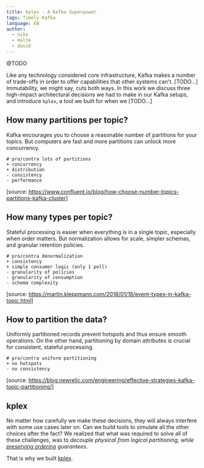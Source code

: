 ```yaml
---
title: kplex - A Kafka Superpower
tags: Timely Kafka
language: EN
author:
  - niko
  - malte
  - david
---
```


@TODO

<!--abstract-->

Like any technology considered core infrastructure, Kafka makes a
number of trade-offs in order to offer capabilities that other systems
can't. [TODO...] Immutability, we might say, cuts both ways. In this
work we discuss three high-impact architectural decisions we had to
make in our Kafka setups, and introduce `kplex`, a tool we built for
when we [TODO...]

## How many partitions per topic?

Kafka encourages you to choose a reasonable number of partitions for
your topics. But computers are fast and more partitions can unlock
more concurrency.

```
# pro/contra lots of partitions
+ concurrency
+ distribution
- consistency
- performance
```

[source: https://www.confluent.io/blog/how-choose-number-topics-partitions-kafka-cluster]

## How many types per topic?

Stateful processing is easier when everything is in a single topic,
especially when order matters. But normalization allows for scale,
simpler schemas, and granular retention policies.

```
# pro/contra denormalization
+ consistency
+ simple consumer logic (only 1 poll)
- granularity of policies
- granularity of consumption
- schema complexity
```

[source: https://martin.kleppmann.com/2018/01/18/event-types-in-kafka-topic.html]

## How to partition the data?

Uniformly partitioned records prevent hotspots and thus ensure smooth
operations. On the other hand, partitioning by domain attributes is
crucial for consistent, stateful processing.

```
# pro/contra uniform partitioning
+ no hotspots
- no consistency
```

[source: https://blog.newrelic.com/engineering/effective-strategies-kafka-topic-partitioning/]

## kplex

No matter how carefully we make these decisions, they will always
interfere with some use cases later on. Can we build tools to simulate
all the other choices after the fact? We realized that what was
required to solve all of these challenges, was to *decouple physical
from logical partitioning, while <u>preserving ordering</u>
guarantees*.

That is why we built [kplex](https://www.clockworks.io/kplex/).
